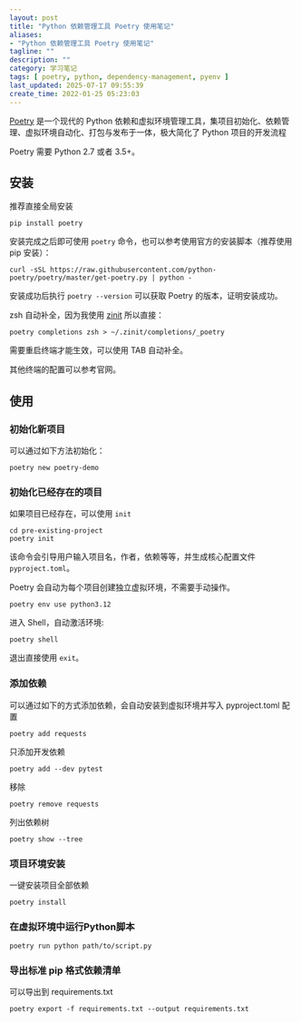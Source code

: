 ```yaml
---
layout: post
title: "Python 依赖管理工具 Poetry 使用笔记"
aliases: 
- "Python 依赖管理工具 Poetry 使用笔记"
tagline: ""
description: ""
category: 学习笔记
tags: [ poetry, python, dependency-management, pyenv ]
last_updated: 2025-07-17 09:55:39
create_time: 2022-01-25 05:23:03
---
```


[Poetry](https://python-poetry.org/docs) 是一个现代的 Python 依赖和虚拟环境管理工具，集项目初始化、依赖管理、虚拟环境自动化、打包与发布于一体，极大简化了 Python 项目的开发流程

Poetry 需要 Python 2.7 或者 3.5+。

## 安装

推荐直接全局安装

```
pip install poetry
```

安装完成之后即可使用  `poetry` 命令，也可以参考使用官方的安装脚本（推荐使用 pip 安装）：

```
curl -sSL https://raw.githubusercontent.com/python-poetry/poetry/master/get-poetry.py | python -
```

安装成功后执行 `poetry --version` 可以获取 Poetry 的版本，证明安装成功。

zsh 自动补全，因为我使用 [zinit](/post/2020/10/use-zinit-to-manage-zsh-plugins.html) 所以直接：

    poetry completions zsh > ~/.zinit/completions/_poetry

需要重启终端才能生效，可以使用 TAB 自动补全。

其他终端的配置可以参考官网。

## 使用

### 初始化新项目

可以通过如下方法初始化：

    poetry new poetry-demo

### 初始化已经存在的项目
如果项目已经存在，可以使用 `init`

    cd pre-existing-project
    poetry init

该命令会引导用户输入项目名，作者，依赖等等，并生成核心配置文件 `pyproject.toml`。

Poetry 会自动为每个项目创建独立虚拟环境，不需要手动操作。

```
poetry env use python3.12
```

进入 Shell，自动激活环境:

    poetry shell

退出直接使用 `exit`。

### 添加依赖
可以通过如下的方式添加依赖，会自动安装到虚拟环境并写入 pyproject.toml 配置

```
poetry add requests
```

只添加开发依赖

```
poetry add --dev pytest
```

移除

```
poetry remove requests
```

列出依赖树

```
poetry show --tree
```

### 项目环境安装

一键安装项目全部依赖

```
poetry install
```

### 在虚拟环境中运行Python脚本

```
poetry run python path/to/script.py
```

### 导出标准 pip 格式依赖清单
可以导出到 requirements.txt

```
poetry export -f requirements.txt --output requirements.txt
```

